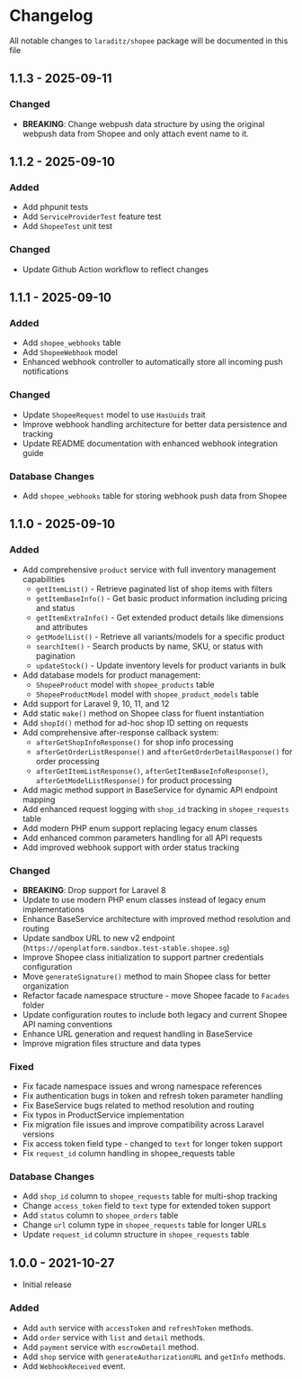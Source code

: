 # Changelog

All notable changes to `laraditz/shopee` package will be documented in this file

## 1.1.3 - 2025-09-11

### Changed

- **BREAKING**: Change webpush data structure by using the original webpush data from Shopee and only attach event name to it.

## 1.1.2 - 2025-09-10

### Added

- Add phpunit tests
- Add `ServiceProviderTest` feature test
- Add `ShopeeTest` unit test

### Changed

- Update Github Action workflow to reflect changes

## 1.1.1 - 2025-09-10

### Added

- Add `shopee_webhooks` table
- Add `ShopeeWebhook` model
- Enhanced webhook controller to automatically store all incoming push notifications

### Changed

- Update `ShopeeRequest` model to use `HasUuids` trait
- Improve webhook handling architecture for better data persistence and tracking
- Update README documentation with enhanced webhook integration guide

### Database Changes

- Add `shopee_webhooks` table for storing webhook push data from Shopee

## 1.1.0 - 2025-09-10

### Added

- Add comprehensive `product` service with full inventory management capabilities
  - `getItemList()` - Retrieve paginated list of shop items with filters
  - `getItemBaseInfo()` - Get basic product information including pricing and status
  - `getItemExtraInfo()` - Get extended product details like dimensions and attributes
  - `getModelList()` - Retrieve all variants/models for a specific product
  - `searchItem()` - Search products by name, SKU, or status with pagination
  - `updateStock()` - Update inventory levels for product variants in bulk
- Add database models for product management:
  - `ShopeeProduct` model with `shopee_products` table
  - `ShopeeProductModel` model with `shopee_product_models` table
- Add support for Laravel 9, 10, 11, and 12
- Add static `make()` method on Shopee class for fluent instantiation
- Add `shopId()` method for ad-hoc shop ID setting on requests
- Add comprehensive after-response callback system:
  - `afterGetShopInfoResponse()` for shop info processing
  - `afterGetOrderListResponse()` and `afterGetOrderDetailResponse()` for order processing
  - `afterGetItemListResponse()`, `afterGetItemBaseInfoResponse()`, `afterGetModelListResponse()` for product processing
- Add magic method support in BaseService for dynamic API endpoint mapping
- Add enhanced request logging with `shop_id` tracking in `shopee_requests` table
- Add modern PHP enum support replacing legacy enum classes
- Add enhanced common parameters handling for all API requests
- Add improved webhook support with order status tracking

### Changed

- **BREAKING**: Drop support for Laravel 8
- Update to use modern PHP enum classes instead of legacy enum implementations
- Enhance BaseService architecture with improved method resolution and routing
- Update sandbox URL to new v2 endpoint (`https://openplatform.sandbox.test-stable.shopee.sg`)
- Improve Shopee class initialization to support partner credentials configuration
- Move `generateSignature()` method to main Shopee class for better organization
- Refactor facade namespace structure - move Shopee facade to `Facades` folder
- Update configuration routes to include both legacy and current Shopee API naming conventions
- Enhance URL generation and request handling in BaseService
- Improve migration files structure and data types

### Fixed

- Fix facade namespace issues and wrong namespace references
- Fix authentication bugs in token and refresh token parameter handling
- Fix BaseService bugs related to method resolution and routing
- Fix typos in ProductService implementation
- Fix migration file issues and improve compatibility across Laravel versions
- Fix access token field type - changed to `text` for longer token support
- Fix `request_id` column handling in shopee_requests table

### Database Changes

- Add `shop_id` column to `shopee_requests` table for multi-shop tracking
- Change `access_token` field to `text` type for extended token support
- Add `status` column to `shopee_orders` table
- Change `url` column type in `shopee_requests` table for longer URLs
- Update `request_id` column structure in `shopee_requests` table

## 1.0.0 - 2021-10-27

- Initial release

### Added

- Add `auth` service with `accessToken` and `refreshToken` methods.
- Add `order` service with `list` and `detail` methods.
- Add `payment` service with `escrowDetail` method.
- Add `shop` service with `generateAuthorizationURL` and `getInfo` methods.
- Add `WebhookReceived` event.
